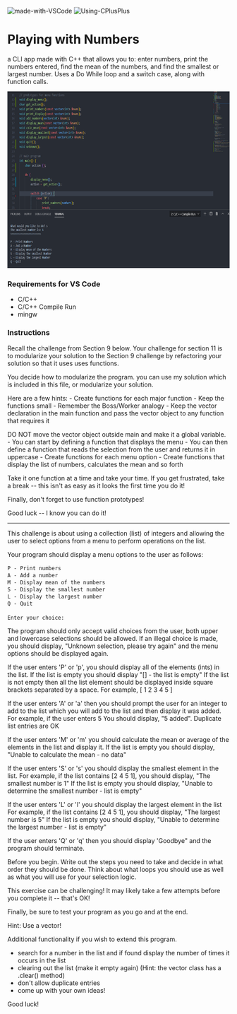 ![made-with-VSCode](https://img.shields.io/badge/Made%20With-VS%20Code-green)  ![Using-CPlusPlus](https://img.shields.io/badge/Using-C%2B%2B-ff69b4)

# Playing with Numbers
a CLI app made with C++ that allows you to: enter numbers, print the numbers entered, find the mean of the numbers, and find the smallest or largest number. Uses a Do While loop and a switch case, along with function calls.

<img src="./assets/screenshot2.png"
     alt="Img"
     style="margin-right: 10px; height: 400px;" />

### Requirements for VS Code
* C/C++
* C/C++ Compile Run
* mingw


### Instructions
Recall the challenge from Section 9 below.
Your challenge for section 11 is to modularize your solution to the Section 9
challenge by refactoring your solution so that it uses uses functions.
    
You decide how to modularize the program.
you can use my solution which is included in this file, or modularize your solution.
    
Here are a few hints:
    - Create functions for each major function
    - Keep the functions small
    - Remember the Boss/Worker analogy
    - Keep the vector declaration in the main function and pass the vector object
        to any function that requires it

DO NOT move the vector object outside main and make it a global variable.
    - You can start by defining a function that displays the menu
    - You can then define a function that reads the selection from the user and returns it in uppercase
    - Create functions for each menu option
    - Create functions that display the list of numbers, calculates the mean and so forth
        
Take it one function at a time and take your time.
If you get frustrated, take a break -- this isn't as easy as it looks the first time you do it!
    
Finally,  don't forget to use function prototypes!
    
Good luck -- I know you can do it!

<hr />

This challenge is about using a collection (list) of integers and allowing the user
to select options from a menu to perform operations on the list.
    
Your program should display a menu options to the user as follows:
    
    P - Print numbers
    A - Add a number
    M - Display mean of the numbers
    S - Display the smallest number
    L - Display the largest number
    Q - Quit

    Enter your choice:
    
The program should only accept valid choices from the user, both upper and lowercase selections should be allowed.
If an illegal choice is made, you should display, "Unknown selection, please try again" and the menu options should be
displayed again.


If the user enters 'P' or 'p', you should display all of the elements (ints) in the list.
If the list is empty you should display "[] - the list is empty"
If the list is not empty then all the list element should be displayed inside square brackets separated by a space. 
For example, [ 1 2 3 4 5 ]
      
If the user enters 'A' or 'a' then you should prompt the user for an integer to add to the list 
which you will add to the list and then display it was added. For example, if the user enters 5
You should display, "5 added".
Duplicate list entries are OK

If the user enters 'M' or 'm'  you should calculate the mean or average of the elements in the list and display it.
If the list is empty you should display, "Unable to calculate the mean - no data"

If the user enters 'S' or 's' you should display the smallest element in the list.
For example, if the list contains [2 4 5 1],  you should display, "The smallest number is 1"
If the list is empty you should display, "Unable to determine the smallest number - list is empty"

If the user enters 'L' or 'l' you should display the largest element in the list
For example, if the list contains [2 4 5 1], you should display, "The largest number is 5"
If the list is empty you should display, "Unable to determine the largest number - list is empty"

If the user enters 'Q' or 'q' then you should display 'Goodbye" and the program should terminate.

Before you begin. Write out the steps you need to take and decide in what order they should be done.
Think about what loops you should use as well as what you will use for your selection logic.

This exercise can be challenging! It may likely take a few attempts before you complete it -- that's OK!

Finally, be sure to test your program as you go and at the end.

Hint: Use a vector!

Additional functionality if you wish to extend this program.

- search for a number in the list and if found display the number of times it occurs in the list
- clearing out the list (make it empty again) (Hint: the vector class has a .clear() method)
- don't allow duplicate entries
- come up with your own ideas!

Good luck!
